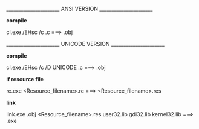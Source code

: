 
______________________ ANSI VERSION ______________________

**compile**

cl.exe /EHsc /c <filename>.c    ===> <filename>.obj


______________________ UNICODE VERSION ______________________
 
**compile**

cl.exe /EHsc /c /D UNICODE <filename>.c    ===> <filename>.obj


**if resource file**

rc.exe <Resource_filename>.rc	===> <Resource_filename>.res


**link**

link.exe <filename>.obj <Resource_filename>.res user32.lib gdi32.lib kernel32.lib   ===> <filename>.exe
